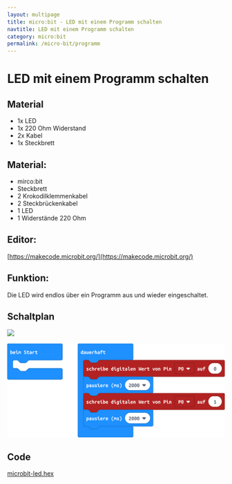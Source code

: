```yaml
---
layout: multipage
title: micro:bit - LED mit einem Programm schalten
navtitle: LED mit einem Programm schalten
category: micro:bit
permalink: /micro-bit/programm
---
```

# LED mit einem Programm schalten
## Material
* 1x LED
* 1x 220 Ohm Widerstand
* 2x Kabel
* 1x Steckbrett

<!--![Material: LED mit einem Programm schalten](images/material_led1.png) -->

<div style="page-break-after: always;"></div>

## Material:

+ mirco:bit
+ Steckbrett
+ 2 Krokodilklemmenkabel
+ 2 Steckbrückenkabel
+ 1 LED
+ 1 Widerstände 220 Ohm

## Editor:

[https://makecode.microbit.org/](https://makecode.microbit.org/)

## Funktion:

Die LED wird endlos über ein Programm aus und wieder eingeschaltet.

## Schaltplan


![](images/mircobit_led_programm_großes_Steckbrett_Steckplatine.png)

![](images/microbit-Screenshot_led.png)

## Code
[microbit-led.hex](appendix/microbit-led.hex)
